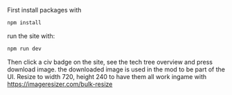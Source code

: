 First install packages with
```bash
npm install
```

run the site with:
```bash
npm run dev
```

Then click a civ badge on the site, see the tech tree overview and press download image. the downloaded image is used in the mod to be part of the UI.
Resize to width 720, height 240 to have them all work ingame with https://imageresizer.com/bulk-resize 
